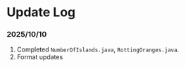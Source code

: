 # Update Log

### 2025/10/10

1. Completed `NumberOfIslands.java`, `RottingOranges.java`.
2. Format updates